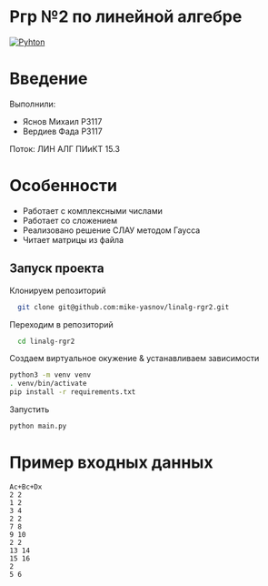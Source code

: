
# Ргр №2 по линейной алгебре

[![Pyhton](http://ForTheBadge.com/images/badges/made-with-python.svg)](https://choosealicense.com/licenses/gpl-3.0/)  


# Введение
Выполнили:
- Яснов Михаил Р3117
- Вердиев Фада Р3117

Поток: ЛИН АЛГ ПИиКТ 15.3

# Особенности  
- Работает с комплексными числами 
- Работает со сложением 
- Реализовано решение СЛАУ методом Гаусса
- Читает матрицы из файла


## Запуск проекта

Клонируем репозиторий
~~~bash  
  git clone git@github.com:mike-yasnov/linalg-rgr2.git
~~~

Переходим в репозиторий
~~~bash  
  cd linalg-rgr2
~~~

Создаем виртуальное окужение & устанавливаем зависимости
~~~bash  
python3 -m venv venv
. venv/bin/activate
pip install -r requirements.txt
~~~

Запустить
~~~bash  
python main.py
~~~

# Пример входных данных 
```
Ac+Bc+Dx
2 2
1 2
3 4
2 2
7 8
9 10
2 2
13 14
15 16
2
5 6
```
